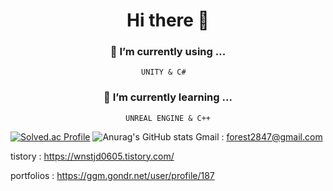 # <div align ="center"> Hi there 👋</div>


### <div align ="center"> 🔭 I’m currently using ... </div>

<div align="center">
 
```
UNITY & C#  
```

</div>

### <div align ="center"> 🌱 I’m currently learning ... </div>

<div align="center">

```
UNREAL ENGINE & C++
```

</div>


[![Solved.ac Profile](http://mazassumnida.wtf/api/v2/generate_badge?boj=anwl)](https://solved.ac/anwl/)
![Anurag's GitHub stats](https://github-readme-stats.vercel.app/api?username=JUNSUNG06&show_icons=true&theme=radical)
Gmail : forest2847@gmail.com

tistory : https://wnstjd0605.tistory.com/

portfolios : https://ggm.gondr.net/user/profile/187

<!--
**JUNSUNG06/JUNSUNG06** is a ✨ _special_ ✨ repository because its `README.md` (this file) appears on your GitHub profile.

Here are some ideas to get you started:

- 
- 
- 👯 I’m looking to collaborate on ...
- 🤔 I’m looking for help with ...
- 💬 Ask me about ...
- 📫 How to reach me: ...
- 😄 Pronouns: ...
- ⚡ Fun fact: ...
-->
